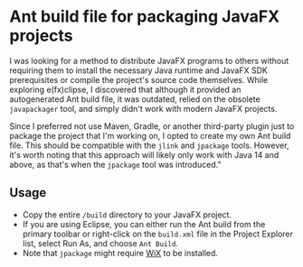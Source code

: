 # Ant build file for packaging JavaFX projects

I was looking for a method to distribute JavaFX programs to others without requiring them to install the necessary Java runtime and JavaFX SDK prerequisites or compile the project's source code themselves. While exploring e(fx)clipse, I discovered that although it provided an autogenerated Ant build file, it was outdated, relied on the obsolete `javapackager` tool, and simply didn't work with modern JavaFX projects.

Since I preferred not use Maven, Gradle, or another third-party plugin just to package the project that I'm working on, I opted to create my own Ant build file. This should be compatible with the `jlink` and `jpackage` tools. However, it's worth noting that this approach will likely only work with Java 14 and above, as that's when the `jpackage` tool was introduced."

## Usage
- Copy the entire `/build` directory to your JavaFX project.
- If you are using Eclipse, you can either run the Ant build from the primary toolbar or right-click on the `build.xml` file in the Project Explorer list, select Run As, and choose `Ant Build`.
- Note that `jpackage` might require [WiX](https://wixtoolset.org/) to be installed.
